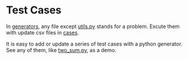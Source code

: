 # Test Cases

In [generators](./generators), any file except [utils.py](./generators/utils.py) stands for a problem.
Excute them with update csv files in [cases](./cases).

It is easy to add or update a series of test cases with a python generator.
See any of them, like [two_sum.py](./generators/two_sum.py), as a demo.
